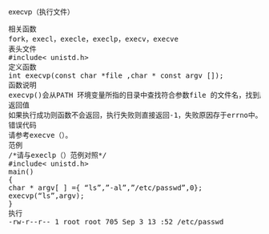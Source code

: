 execvp（执行文件）
<pre>相关函数
fork，execl，execle，execlp，execv，execve
表头文件
#include< unistd.h>
定义函数
int execvp(const char *file ,char * const argv []);
函数说明
execvp()会从PATH 环境变量所指的目录中查找符合参数file 的文件名，找到后便执行该文件，然后将第二个参数argv传给该欲执行的文件。
返回值
如果执行成功则函数不会返回，执行失败则直接返回-1，失败原因存于errno中。
错误代码
请参考execve（）。
范例
/*请与execlp（）范例对照*/
#include< unistd.h>
main()
{
char * argv[ ] ={ “ls”,”-al”,”/etc/passwd”,0};
execvp(“ls”,argv);
}
执行
-rw-r--r-- 1 root root 705 Sep 3 13 :52 /etc/passwd</pre>
